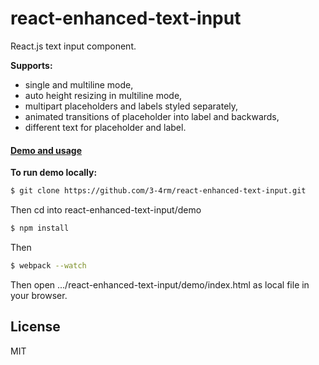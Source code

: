 # react-enhanced-text-input

React.js text input component.

**Supports:**

- single and multiline mode,
- auto height resizing in multiline mode,
- multipart placeholders and labels styled separately,
- animated transitions of placeholder into label and backwards,
- different text for placeholder and label.



#### [Demo and usage]


**To run demo locally:**


```sh
$ git clone https://github.com/3-4rm/react-enhanced-text-input.git
```
Then cd into react-enhanced-text-input/demo
```sh
$ npm install
```
Then
```sh
$ webpack --watch
```

Then open .../react-enhanced-text-input/demo/index.html as local file in your browser.

License
----

MIT

[//]: #

[Demo and usage]: <https://3-4rm.github.io/react-enhanced-text-input/demo>
